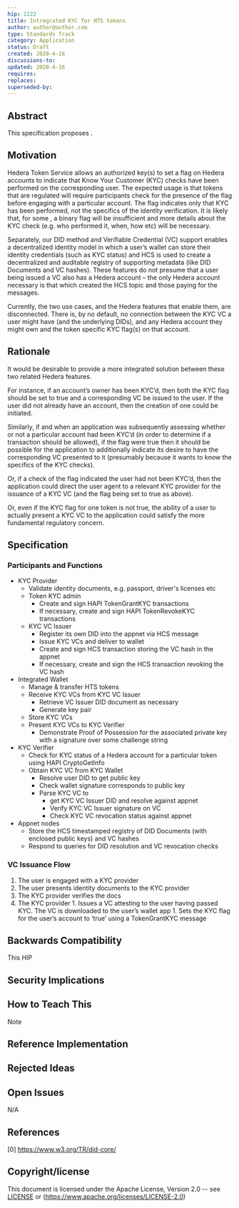 ```yaml
---
hip: 2222
title: Intregrated KYC for HTS tokens
author: author@author.com 
type: Standards Track
category: Application
status: Draft
created: 2020-4-16
discussions-to: 
updated: 2020-4-16
requires:
replaces:
superseded-by:
---
```


## Abstract

This specification proposes .

## Motivation

Hedera Token Service allows an authorized key(s) to set a flag on Hedera accounts to indicate that Know Your Customer (KYC) checks have been performed on the corresponding user. The expected usage is that tokens that are regulated will require participants check for the presence of the flag before engaging with a particular account. The flag indicates only that KYC has been performed, not the specifics of the identity verification. It is likely that, for some , a binary flag will be insufficient and more details about the KYC check (e.g. who performed it, when, how etc) will be necessary. 

Separately, our DID method and Verifiable Credential (VC) support enables a decentralized identity model in which a user’s wallet can store their identity credentials (such as KYC status) and HCS is used to create a decentralized and auditable registry of supporting metadata (like DID Documents and VC hashes). These features do not presume that a user being issued a VC also has a Hedera account – the only Hedera account necessary is that which created the HCS topic and those paying for the messages. 

Currently, the two use cases, and the Hedera features that enable them, are disconnected. There is, by no default, no connection between the KYC VC a user might have (and the underlying DIDs), and any Hedera account they might own and the token specific KYC flag(s) on that account. 


## Rationale

It would be desirable to provide a more integrated solution between these two related Hedera features.  

For instance, if an account’s owner has been KYC’d, then both the KYC flag should be set to true and a corresponding VC be issued to the user. If the user did not already have an account, then the creation of one could be initiated. 

Similarly, if and when an application was subsequently assessing whether or not a particular account had been KYC’d (in order to determine if a transaction should be allowed), if the flag were true then it should be possible for the application to additionally indicate its desire to have the corresponding VC presented to it (presumably because it wants to know the specifics of the KYC checks). 

Or, if a check of the flag indicated the user had not been KYC’d, then the application could direct the user agent to a relevant KYC provider for the issuance of a KYC VC (and the flag being set to true as above). 
 
Or, even if the KYC flag for one token is not true, the ability of a user to actually present a KYC VC to the application could satisfy the more fundamental regulatory concern. 

## Specification

### Participants and Functions 

 
* KYC Provider 
    * Validate identity documents, e.g. passport, driver's licenses etc 
    * Token KYC admin
        * Create and sign HAPI TokenGrantKYC transactions
        * If necessary, create and sign HAPI TokenRevokeKYC transactions 
    * KYC VC Issuer
        * Register its own DID into the appnet via HCS message
        * Issue KYC VCs and deliver to wallet
        * Create and sign HCS transaction storing the VC hash in the appnet
        * If necessary, create and sign the HCS transaction revoking the VC hash 
* Integrated Wallet 
    * Manage & transfer HTS tokens
    * Receive KYC VCs from KYC VC Issuer
        * Retrieve VC Issuer DID document as necessary
        * Generate key pair 
    * Store KYC VCs
    * Present KYC VCs to KYC Verifier
        * Demonstrate Proof of Possession for the associated private key with a signature over some challenge string 
* KYC Verifier 
    * Check for KYC status of a Hedera account for a particular token using HAPI CryptoGetInfo
    * Obtain KYC VC from KYC Wallet
        * Resolve user DID to get public key
        * Check wallet signature corresponds to public key
        * Parse KYC VC to  
            * get KYC VC Issuer DID and resolve against appnet 
            * Verify KYC VC Issuer signature on VC 
            * Check KYC VC revocation status against appnet 
* Appnet nodes
    * Store the HCS timestamped registry of DID Documents (with enclosed public keys) and VC hashes
    * Respond to queries for DID resolution and VC revocation checks 

 
### VC Issuance Flow

1.    The user is engaged with a KYC provider
1.    The user presents identity documents to the KYC provider 
1.    The KYC provider verifies the docs 
1.    The KYC provider
    1.    Issues a VC attesting to the user having passed KYC. The VC is downloaded to the user’s wallet app
    1.    Sets the KYC flag for the user’s account to ‘true’ using a TokenGrantKYC message 


## Backwards Compatibility

This HIP 

## Security Implications


## How to Teach This

Note 

## Reference Implementation


## Rejected Ideas



## Open Issues

N/A

## References

[0] https://www.w3.org/TR/did-core/

## Copyright/license

This document is licensed under the Apache License, Version 2.0 -- see [LICENSE](../LICENSE) or (https://www.apache.org/licenses/LICENSE-2.0)
